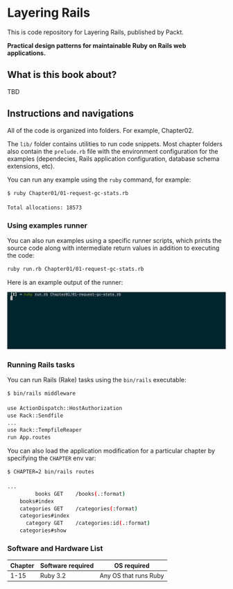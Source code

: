 # Layering Rails

This is code repository for Layering Rails, published by Packt.

**Practical design patterns for maintainable Ruby on Rails web applications.**

## What is this book about?

TBD

## Instructions and navigations

All of the code is organized into folders. For example, Chapter02.

The `lib/` folder contains utilities to run code snippets. Most chapter folders also contain the `prelude.rb` file
with the environment configuration for the examples (dependecies, Rails application configuration, database schema extensions, etc).

You can run any example using the `ruby` command, for example:

```sh
$ ruby Chapter01/01-request-gc-stats.rb

Total allocations: 18573
```

### Using examples runner

You can also run examples using a specific runner scripts, which prints the source code along with intermediate
return values in addition to executing the code:

```sh
ruby run.rb Chapter01/01-request-gc-stats.rb
```

Here is an example output of the runner:

<img src="./assets/demo.gif" alt="Runner demo" width="720px">

### Running Rails tasks

You can run Rails (Rake) tasks using the `bin/rails` executable:

```sh
$ bin/rails middleware

use ActionDispatch::HostAuthorization
use Rack::Sendfile
...
use Rack::TempfileReaper
run App.routes
```

You can also load the application modification for a particular chapter by specifying the `CHAPTER` env var:

```sh
$ CHAPTER=2 bin/rails routes

...
         books GET    /books(.:format)
    books#index
    categories GET    /categories(:format)
    categories#index
      category GET    /categories:id(.:format)
    categories#show
```

### Software and Hardware List

| Chapter | Software required | OS required |
| -------- | ------------------------------------ | ----------------------------------- |
| 1-15 | Ruby 3.2 | Any OS that runs Ruby |

